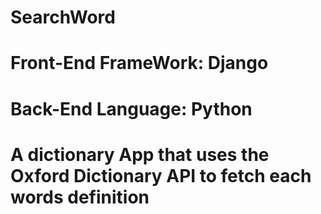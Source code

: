 # SearchWord
# Front-End FrameWork: Django
# Back-End Language: Python
# A dictionary App that uses the Oxford Dictionary API to fetch each words definition
